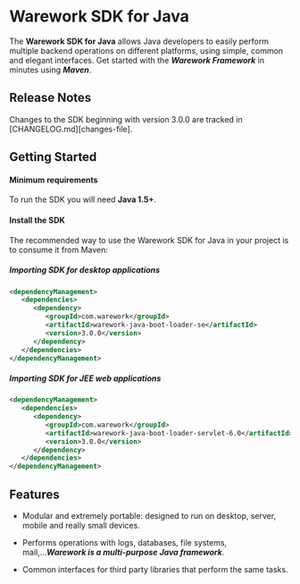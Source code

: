 # Warework SDK for Java

The **Warework SDK for Java** allows Java developers to easily perform multiple backend operations
on different platforms, using simple, common and elegant interfaces. Get started with the ***Warework Framework*** in minutes using ***Maven***.

## Release Notes ##
Changes to the SDK beginning with version 3.0.0 are tracked in [CHANGELOG.md][changes-file].

## Getting Started

#### Minimum requirements ####

To run the SDK you will need **Java 1.5+**.

#### Install the SDK ####

The recommended way to use the Warework SDK for Java in your project is to consume it from Maven:

##### Importing SDK for desktop applications #####

```xml
<dependencyManagement>
   <dependencies>
      <dependency>
         <groupId>com.warework</groupId>
         <artifactId>warework-java-boot-loader-se</artifactId>
         <version>3.0.0</version>
      </dependency>
   </dependencies>
</dependencyManagement>
```

##### Importing SDK for JEE web applications #####

```xml
<dependencyManagement>
   <dependencies>
      <dependency>
         <groupId>com.warework</groupId>
         <artifactId>warework-java-boot-loader-servlet-6.0</artifactId>
         <version>3.0.0</version>
      </dependency>
   </dependencies>
</dependencyManagement>
```

## Features

* Modular and extremely portable: designed to run on desktop, server, mobile and really small devices.

* Performs operations with logs, databases, file systems, mail,...***Warework is a multi-purpose Java framework***.

* Common interfaces for third party libraries that perform the same tasks.

